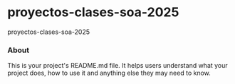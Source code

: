 proyectos-clases-soa-2025
=========================

proyectos-clases-soa-2025

### About

This is your project's README.md file. It helps users understand what your
project does, how to use it and anything else they may need to know.